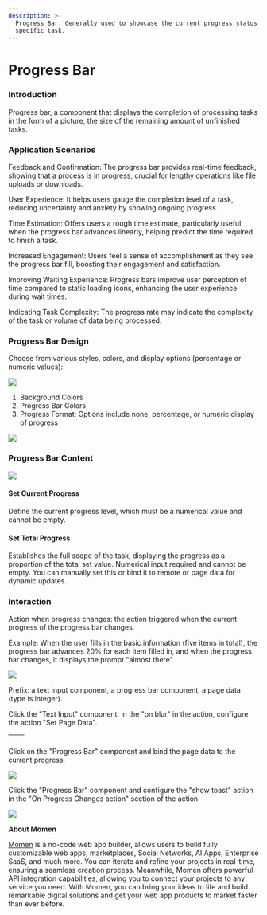```yaml
---
description: >-
  Progress Bar: Generally used to showcase the current progress status of a
  specific task.
---
```


# Progress Bar

### **Introduction**

Progress bar, a component that displays the completion of processing tasks in the form of a picture, the size of the remaining amount of unfinished tasks.

### **Application Scenarios**

Feedback and Confirmation: The progress bar provides real-time feedback, showing that a process is in progress, crucial for lengthy operations like file uploads or downloads.

User Experience: It helps users gauge the completion level of a task, reducing uncertainty and anxiety by showing ongoing progress.

Time Estimation: Offers users a rough time estimate, particularly useful when the progress bar advances linearly, helping predict the time required to finish a task.

Increased Engagement: Users feel a sense of accomplishment as they see the progress bar fill, boosting their engagement and satisfaction.

Improving Waiting Experience: Progress bars improve user perception of time compared to static loading icons, enhancing the user experience during wait times.

Indicating Task Complexity: The progress rate may indicate the complexity of the task or volume of data being processed.

### **Progress Bar Design**

Choose from various styles, colors, and display options (percentage or numeric values):

![](<../.gitbook/assets/0 (14).png>)

1. Background Colors
2. Progress Bar Colors
3. Progress Format: Options include none, percentage, or numeric display of progress



![](<../.gitbook/assets/1 (14).png>)

### **Progress Bar Content**

![](<../.gitbook/assets/2 (11).png>)

#### **Set Current Progress**

Define the current progress level, which must be a numerical value and cannot be empty.

#### **Set Total Progress**

Establishes the full scope of the task, displaying the progress as a proportion of the total set value. Numerical input required and cannot be empty. You can manually set this or bind it to remote or page data for dynamic updates.



### **Interaction**

Action when progress changes: the action triggered when the current progress of the progress bar changes.

Example: When the user fills in the basic information (five items in total), the progress bar advances 20% for each item filled in, and when the progress bar changes, it displays the prompt "almost there".

![](<../.gitbook/assets/3 (1).gif>)

Prefix: a text input component, a progress bar component, a page data (type is integer).

Click the "Text Input" component, in the "on blur" in the action, configure the action "Set Page Data".

| <img src="../.gitbook/assets/4 (7).png" alt="" data-size="original"> | <img src="../.gitbook/assets/5 (3).png" alt="" data-size="original"> |
| -------------------------------------------------------------------- | -------------------------------------------------------------------- |

Click on the "Progress Bar" component and bind the page data to the current progress.

![](<../.gitbook/assets/6 (3).png>)

Click the "Progress Bar" component and configure the "show toast" action in the "On Progress Changes action" section of the action.

![](<../.gitbook/assets/7 (1).png>)



**About Momen​​**

[Momen](https://momen.app/?channel=blog-about) is a no-code web app builder, allows users to build fully customizable web apps, marketplaces, Social Networks, AI Apps, Enterprise SaaS, and much more. You can iterate and refine your projects in real-time, ensuring a seamless creation process. Meanwhile, Momen offers powerful API integration capabilities, allowing you to connect your projects to any service you need. With Momen, you can bring your ideas to life and build remarkable digital solutions and get your web app products to market faster than ever before.​​
